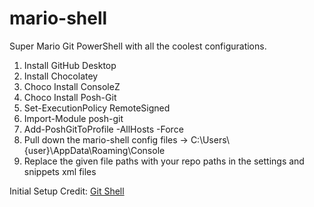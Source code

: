 # mario-shell
Super Mario Git PowerShell with all the coolest configurations.

<ol>
  <li>Install GitHub Desktop</li>
  <li>Install Chocolatey</li>
  <li>Choco Install ConsoleZ</li>
  <li>Choco Install Posh-Git</li>
  <li>Set-ExecutionPolicy RemoteSigned</li>
  <li>Import-Module posh-git</li>
  <li>Add-PoshGitToProfile -AllHosts -Force</li>
  <li>Pull down the mario-shell config files -> C:\Users\{user}\AppData\Roaming\Console</li>
  <li>Replace the given file paths with your repo paths in the settings and snippets xml files</li>
</ol>

Initial Setup Credit:
<a target="_blank" href="https://haacked.com/archive/2015/10/29/git-shell/">Git Shell</a>

